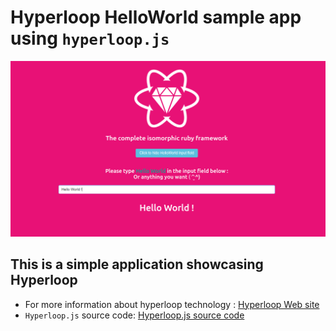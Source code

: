 # Hyperloop HelloWorld sample app using `hyperloop.js`

![Screen](https://github.com/ruby-hyperloop/hyperloop-js-helloworld/blob/master/hyperloophelloworldscreenshot.png)

## This is a simple application showcasing **Hyperloop**

+ For more information about hyperloop technology : [Hyperloop Web site](http://ruby-hyperloop.io/)
+ `Hyperloop.js` source code: [Hyperloop.js source code](https://github.com/ruby-hyperloop/hyperloop-js)